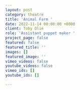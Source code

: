 ```yaml
---
layout: post
category: theatre
title: 'Animal Farm '
date: 2022-11-14 00:00:00 +0000
client: Toby Olié
role: 'Assistant puppet maker '
project_page: false
featured: false
featured_title: ''
images: []
featured_image: ''
vimeo_videos: false
youtube_videos: false
vimeo_ids: []
youtube_ids: []

---
```

